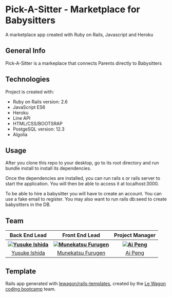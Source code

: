 # Pick-A-Sitter - Marketplace for Babysitters
A marketplace app created with Ruby on Rails, Javascript and Heroku

## General Info
Pick-A-Sitter is a markeplace that connects Parents directly to Babysitters

## Technologies
Project is created with:

- Ruby on Rails version: 2.6
- JavaScript ES6
- Heroku
- Line API
- HTML/CSS/BOOTSRAP
- PostgeSQL version: 12.3
- Algolia

## Usage
After you clone this repo to your desktop, go to its root directory and run bundle install to install its dependencies.

Once the dependencies are installed, you can run rails s or rails server to start the application. You will then be able to access it at localhost:3000.

To be able to hire a babysitter you will have to create an account. You can use a fake email to register. You may also want to run rails db:seed to create babysitters in the DB.

## Team
<table>
  <thead>
    <th>Back End Lead</th>
    <th>Front End Lead</th>
    <th>Project Manager</th>
  </thead>
  <tbody>
   <tr>
    <th>
      <a href="https://github.com/yusuke0127" target="_blank">
        <img src="https://avatars0.githubusercontent.com/u/37574368?s=144" alt="Yusuke Ishida" style="max-width:100%">
      </a>
     </th>
     <th>
      <a href="https://github.com/Katsulincon" target="_blank">
        <img src="https://avatars3.githubusercontent.com/u/62465364?s=144" alt="Munekatsu Furugen" style="max-width:100%">
      </a>
     </th>
     <th>
      <a href="https://github.com/pins-thoo" target="_blank">
        <img src="https://avatars0.githubusercontent.com/u/59385619?s=144" alt="Ai Peng" style="max-width:100%">
      </a>
     </th>
    </tr>
    <tr>
      <td align="center"><a href="https://github.com/yusuke0127" target="_blank">Yusuke Ishida</a></td>
      <td align="center"><a href="https://github.com/Katsulincon" target="_blank">Munekatsu Furugen</a></td>
      <td align="center"><a href="https://github.com/pins-thoo" target="_blank">Ai Peng</a></td>
    </tr>
  </tbody>
</table>


## Template

Rails app generated with [lewagon/rails-templates](https://github.com/lewagon/rails-templates), created by the [Le Wagon coding bootcamp](https://www.lewagon.com) team.
